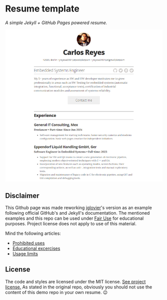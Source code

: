 # Resume template

*A simple Jekyll + GitHub Pages powered resume.*

![img](images/screenshot.png)

## Disclaimer 
This Github page was made reworking [jglovier](https://github.com/jglovier/)'s version as an example following official GitHub's and Jekyll's documentation. The mentioned examples and this repo can be used under [Fair Use](https://en.wikipedia.org/wiki/Fair_use) for educational purposes. Project license does not apply to use of this material.

Mind the following articles:

- [Prohibited uses](https://docs.github.com/en/pages/getting-started-with-github-pages/about-github-pages#prohibited-uses)
- [Educational excercises](https://docs.github.com/en/pages/getting-started-with-github-pages/about-github-pages#educational-exercises)
- [Usage limits](https://docs.github.com/en/pages/getting-started-with-github-pages/about-github-pages#usage-limits)

## License

The code and styles are licensed under the MIT license. [See project license.](LICENSE) As stated in the original repo, obviously you should not use the content of this demo repo in your own resume. :wink:


